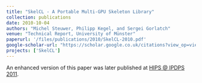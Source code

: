 ```yaml
---
title: "SkelCL - A Portable Multi-GPU Skeleton Library"
collection: publications
date: 2010-10-04
authors: "Michel Steuwer, Philipp Kegel, and Sergei Gorlatch"
venue: "Technical Report, University of Münster"
paperurl: '/files/publications/2010/SkelCL-2010.pdf'
google-scholar-url: "https://scholar.google.co.uk/citations?view_op=view_citation&hl=en&user=XdXJRZEAAAAJ&citation_for_view=XdXJRZEAAAAJ:KlAtU1dfN6UC"
projects: ['SkelCL']
---
```


An enhanced version of this paper was later published at [HIPS @ IPDPS 2011](/publications/2011/HIPS/).
